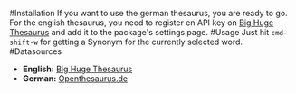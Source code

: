 #Installation
If you want to use the german thesaurus, you are ready to go. For the english thesaurus, you need to register en API key on [Big Huge Thesaurus](http://words.bighugelabs.com/api.php) and add it to the package's settings page.
#Usage
Just hit `cmd-shift-w` for getting a Synonym for the currently selected word.
#Datasources
- **English:** [Big Huge Thesaurus](http://words.bighugelabs.com/api.php)
- **German:** [Openthesaurus.de](https://www.openthesaurus.de/)
